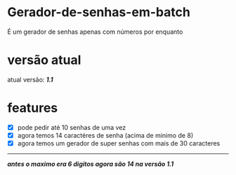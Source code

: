 # Gerador-de-senhas-em-batch
 É um gerador de senhas apenas com números por enquanto
 
 # versão atual
 
 atual versão: ***1.1***

# features
- [x] pode pedir até 10 senhas de uma vez
- [x] agora temos 14 caractéres de senha (acima de minimo de 8)
- [x] agora temos um gerador de super senhas com mais de 30 caracteres 
---
***antes o maximo era 6 digitos agora são 14 na versão 1.1***
